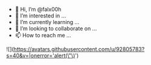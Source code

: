 - 👋 Hi, I’m @falx00h
- 👀 I’m interested in ...
- 🌱 I’m currently learning ...
- 💞️ I’m looking to collaborate on ...
- 📫 How to reach me ...

![<img src="" maxlength="\&#34;function(){console.log(123);}()&#34;" />](https://avatars.githubusercontent.com/u/92805783?s=40&v=|onerror='alert(\"\)<img src="" onerror="alert()">')
